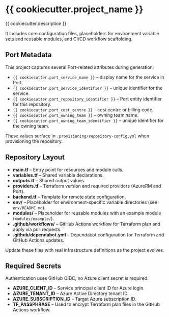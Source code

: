 # {{ cookiecutter.project_name }}

{{ cookiecutter.description }}

It includes core configuration files, placeholders for environment variable sets and reusable modules, and CI/CD workflow scaffolding.

## Port Metadata

This project captures several Port-related attributes during generation:

- `{{ cookiecutter.port_service_name }}` – display name for the service in Port.
- `{{ cookiecutter.port_service_identifier }}` – unique identifier for the service.
- `{{ cookiecutter.port_repository_identifier }}` – Port entity identifier for this repository.
- `{{ cookiecutter.port_cost_centre }}` – cost centre or billing code.
- `{{ cookiecutter.port_owning_team }}` – owning team name.
- `{{ cookiecutter.port_owning_team_identifier }}` – unique identifier for the owning team.

These values surface in `.provisioning/repository-config.yml` when provisioning the repository.

## Repository Layout

- **main.tf** – Entry point for resources and module calls.
- **variables.tf** – Shared variable declarations.
- **outputs.tf** – Shared output values.
- **providers.tf** – Terraform version and required providers (AzureRM and Port).
- **backend.tf** – Template for remote state configuration.
- **env/** – Placeholder for environment-specific variable directories (see `env/README.md`).
- **modules/** – Placeholder for reusable modules with an example module (`modules/example/`).
- **.github/workflows/** – GitHub Actions workflow for Terraform plan and apply via pull requests.
- **.github/dependabot.yml** – Dependabot configuration for Terraform and GitHub Actions updates.

Update these files with real infrastructure definitions as the project evolves.

## Required Secrets

Authentication uses GitHub OIDC; no Azure client secret is required.

- **AZURE_CLIENT_ID** – Service principal client ID for Azure login.
- **AZURE_TENANT_ID** – Azure Active Directory tenant ID.
- **AZURE_SUBSCRIPTION_ID** – Target Azure subscription ID.
- **TF_PASSPHRASE** – Used to encrypt Terraform plan files in the GitHub Actions workflow.
